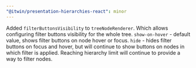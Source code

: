 ```yaml
---
"@itwin/presentation-hierarchies-react": minor
---
```


Added `filterButtonsVisibility` to `treeNodeRenderer`. Which allows configuring filter buttons visibility for the whole tree.
    `show-on-hover` - default value, shows filter buttons on node hover or focus.
    `hide` - hides filter buttons on focus and hover, but will continue to show buttons on nodes in which filter is applied. Reaching hierarchy limit will continue to provide a way to filter nodes.
